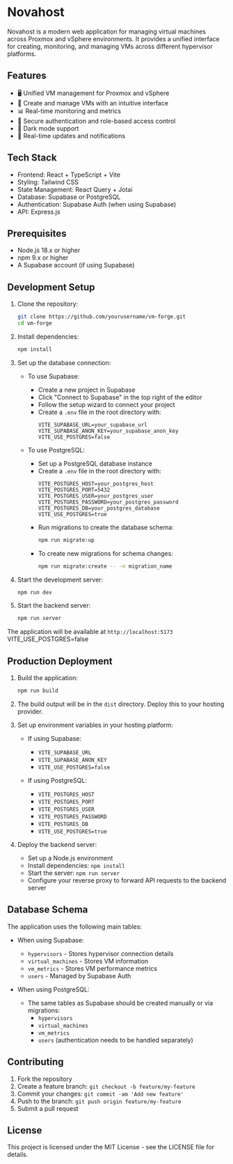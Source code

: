 # Novahost

Novahost is a modern web application for managing virtual machines across Proxmox and vSphere environments. It provides a unified interface for creating, monitoring, and managing VMs across different hypervisor platforms.

## Features

- 🖥️ Unified VM management for Proxmox and vSphere
- 🚀 Create and manage VMs with an intuitive interface
- 📊 Real-time monitoring and metrics
- 🔐 Secure authentication and role-based access control
- 🌙 Dark mode support
- 🔄 Real-time updates and notifications

## Tech Stack

- Frontend: React + TypeScript + Vite
- Styling: Tailwind CSS
- State Management: React Query + Jotai
- Database: Supabase or PostgreSQL
- Authentication: Supabase Auth (when using Supabase)
- API: Express.js

## Prerequisites

- Node.js 18.x or higher
- npm 9.x or higher
- A Supabase account (if using Supabase)

## Development Setup

1. Clone the repository:
   ```bash
   git clone https://github.com/yourusername/vm-forge.git
   cd vm-forge
   ```

2. Install dependencies:
   ```bash
   npm install
   ```

3. Set up the database connection:

   - To use Supabase:
     - Create a new project in Supabase
     - Click "Connect to Supabase" in the top right of the editor
     - Follow the setup wizard to connect your project
     - Create a `.env` file in the root directory with:
       ```env
       VITE_SUPABASE_URL=your_supabase_url
       VITE_SUPABASE_ANON_KEY=your_supabase_anon_key
       VITE_USE_POSTGRES=false
       ```

   - To use PostgreSQL:
     - Set up a PostgreSQL database instance
     - Create a `.env` file in the root directory with:
       ```env
       VITE_POSTGRES_HOST=your_postgres_host
       VITE_POSTGRES_PORT=5432
       VITE_POSTGRES_USER=your_postgres_user
       VITE_POSTGRES_PASSWORD=your_postgres_password
       VITE_POSTGRES_DB=your_postgres_database
       VITE_USE_POSTGRES=true
       ```
     - Run migrations to create the database schema:
       ```bash
       npm run migrate:up
       ```
     - To create new migrations for schema changes:
       ```bash
       npm run migrate:create -- -n migration_name
       ```

4. Start the development server:
   ```bash
   npm run dev
   ```

5. Start the backend server:
   ```bash
   npm run server
   ```

The application will be available at `http://localhost:5173`
       VITE_USE_POSTGRES=false

## Production Deployment

1. Build the application:
   ```bash
   npm run build
   ```

2. The build output will be in the `dist` directory. Deploy this to your hosting provider.

3. Set up environment variables in your hosting platform:

   - If using Supabase:
     - `VITE_SUPABASE_URL`
     - `VITE_SUPABASE_ANON_KEY`
     - `VITE_USE_POSTGRES=false`

   - If using PostgreSQL:
     - `VITE_POSTGRES_HOST`
     - `VITE_POSTGRES_PORT`
     - `VITE_POSTGRES_USER`
     - `VITE_POSTGRES_PASSWORD`
     - `VITE_POSTGRES_DB`
     - `VITE_USE_POSTGRES=true`

4. Deploy the backend server:
   - Set up a Node.js environment
   - Install dependencies: `npm install`
   - Start the server: `npm run server`
   - Configure your reverse proxy to forward API requests to the backend server

## Database Schema

The application uses the following main tables:

- When using Supabase:

  - `hypervisors` - Stores hypervisor connection details
  - `virtual_machines` - Stores VM information
  - `vm_metrics` - Stores VM performance metrics
  - `users` - Managed by Supabase Auth

- When using PostgreSQL:

  - The same tables as Supabase should be created manually or via migrations:
    - `hypervisors`
    - `virtual_machines`
    - `vm_metrics`
    - `users` (authentication needs to be handled separately)

## Contributing

1. Fork the repository
2. Create a feature branch: `git checkout -b feature/my-feature`
3. Commit your changes: `git commit -am 'Add new feature'`
4. Push to the branch: `git push origin feature/my-feature`
5. Submit a pull request

## License

This project is licensed under the MIT License - see the LICENSE file for details.
